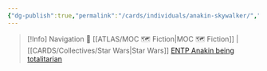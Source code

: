 ```yaml
---
{"dg-publish":true,"permalink":"/cards/individuals/anakin-skywalker/","noteIcon":"","created":"2023-04-21T11:13:37.019+02:00","updated":"2023-04-21T11:51:53.667+02:00"}
---
```


> [!Info] Navigation 💠
> [[ATLAS/MOC 🗺️ Fiction\|MOC 🗺️ Fiction]] | [[CARDS/Collectives/Star Wars\|Star Wars]] 
> [ENTP Anakin being totalitarian](https://www.youtube.com/watch?v=WNSq5wYdwb0) 
